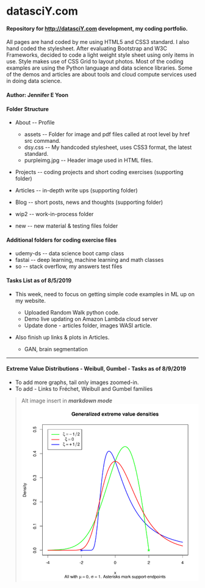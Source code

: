 # datasciY.com
#### Repository for http://datasciY.com development, my coding portfolio.  

All pages are hand coded by me using HTML5 and CSS3 standard.  I also hand coded the stylesheet.  After evaluating Bootstrap and W3C  Frameworks, decided to code a light weight style sheet using only items in use.  Style makes use of CSS Grid to layout photos.  Most of the coding examples are using the Python language and data science libraries.  Some of the demos and articles are about tools and cloud compute services used in doing data science.

#### Author: Jennifer E Yoon  

#### Folder Structure

 * About -- Profile
 
   - assets -- Folder for image and pdf files called at root level by href src command.
   - dsy.css -- My handcoded stylesheet, uses CSS3 format, the latest standard.
   - purpleimg.jpg -- Header image used in HTML files.
 
 * Projects -- coding projects and short coding exercises (supporting folder)
 
 * Articles -- in-depth write ups (supporting folder)
 
 * Blog -- short posts, news and thoughts (supporting folder)
 
 * wip2 -- work-in-process folder
 
 * new -- new material & testing files folder
 
 #### Additional folders for coding exercise files  
 
  * udemy-ds -- data science boot camp class
  * fastai -- deep learning, machine learning and math classes  
  * so -- stack overflow, my answers test files
 
#### Tasks List as of 8/5/2019  
 
 * This week, need to focus on getting simple code examples in ML up on my website.
   - Uploaded Random Walk python code.
   - Demo live updating on Amazon Lambda cloud server
   - Update done - articles folder, images WASI article.
   
 * Also finish up links & plots in Articles.  
   * GAN, brain segmentation
   
------------------------------------------------------------------------
 
#### Extreme Value Distributions - Weibull, Gumbel - Tasks as of 8/9/2019

   * To add more graphs, tail only images zoomed-in. 
   * To add - Links to Fréchet, Weibull and Gumbel families  
   
   <!-- <img src="assets/GevDensity_2.svg.png">Image, Generalized Extreme Value Distribution</a>  -->
   >Alt image insert in ***markdown mode***
   >![Extreme Value Dist](articles/GevDensity_2.svg.png)
     



